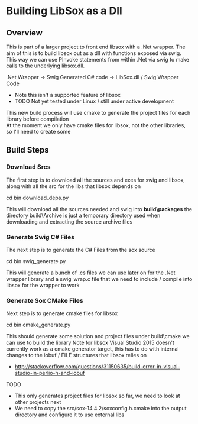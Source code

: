 # Building LibSox as a Dll

## Overview

This is part of a larger project to front end libsox with a .Net wrapper.
The aim of this is to build libsox out as a dll with functions exposed via swig.
This way we can use PInvoke statements from within .Net via swig to make calls to the underlying libsox.dll.

.Net Wrapper -> Swig Generated C# code -> LibSox.dll / Swig Wrapper Code

  * Note this isn't a supported feature of libsox
  * TODO Not yet tested under Linux / still under active development

This new build process will use cmake to generate the project files for each library before compilation <br />
At the moment we only have cmake files for libsox, not the other libraries, so I'll need to create some

## Build Steps

### Download Srcs

The first step is to download all the sources and exes for swig and libsox, along with all the src
for the libs that libsox depends on

  cd bin
  download_deps.py

This will download all the sources needed and swig into **build\packages**
the directory build\Archive is just a temporary directory used when downloading and extracting the source archive files

### Generate Swig C# Files

The next step is to generate the C# Files from the sox source

  cd bin
  swig_generate.py

This will generate a bunch of .cs files we can use later on for the .Net wrapper library
and a swig_wrap.c file that we need to include / compile into libsox for the wrapper to work

### Generate Sox CMake Files

Next step is to generate cmake files for libsox

  cd bin
  cmake_generate.py

This should generate some solution and project files under build\cmake we can use to build the library
Note for libsox Visual Studio 2015 doesn't currently work as a cmake generator target, this has to do with
internal changes to the iobuf / FILE structures that libsox relies on

 * http://stackoverflow.com/questions/31150635/build-error-in-visual-studio-in-perlio-h-and-iobuf

TODO

  * This only generates project files for libsox so far, we need to look at other projects next
  * We need to copy the src/sox-14.4.2/soxconfig.h.cmake into the output directory and configure it to use external libs
